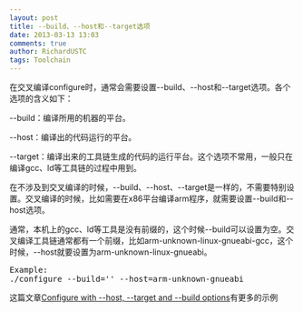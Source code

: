 ```yaml
---
layout: post
title: --build、--host和--target选项
date: 2013-03-13 13:03
comments: true
author: RichardUSTC
tags: Toolchain
---
```

<p>在交叉编译configure时，通常会需要设置--build、--host和--target选项。各个选项的含义如下：</p>
<p>--build：编译所用的机器的平台。</p>
<p>--host：编译出的代码运行的平台。</p>
<p>--target：编译出来的工具链生成的代码的运行平台。这个选项不常用，一般只在编译gcc、ld等工具链的过程中用到。</p>
<p>在不涉及到交叉编译的时候，--build、--host、--target是一样的，不需要特别设置。交叉编译的时候，比如需要在x86平台编译arm程序，就需要设置--build和--host选项。</p>
<p>通常，本机上的gcc、ld等工具是没有前缀的，这个时候--build可以设置为空。交叉编译工具链通常都有一个前缀，比如arm-unknown-linux-gnueabi-gcc，这个时候，--host就要设置为arm-unknown-linux-gnueabi。</p>
<div class="cnblogs_Highlighter">
<pre class="brush:cpp;gutter:false;">Example:
./configure --build='' --host=arm-unknown-gnueabi
</pre>
</div>
<p>这篇文章<a title="Configure with --host, --target and --build options" href="http://jingfenghanmax.blogspot.in/2010/09/configure-with-host-target-and-build.html" target="_blank">Configure with --host, --target and --build options</a>有更多的示例</p>